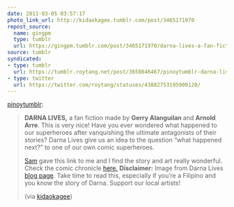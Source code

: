 ```yaml
---
date: 2011-03-05 03:57:17
photo_link_url: http://kidaokagee.tumblr.com/post/3465171970
repost_source:
  name: gingpm
  type: tumblr
  url: https://gingpm.tumblr.com/post/3465171970/darna-lives-a-fan-fiction-made-by-gerry
source: tumblr
syndicated:
- type: tumblr
  url: https://tumblr.roytang.net/post/3650846467/pinoytumblr-darna-lives-a-fan-fiction-made-by
- type: twitter
  url: https://twitter.com/roytang/statuses/43882753195909120/
---
```


<p><a href="http://www.pinoytumblr.com/post/3646930369">pinoytumblr</a>:</p>
<blockquote>
<p><strong>DARNA LIVES,</strong> a fan fiction made by <strong>Gerry Alanguilan </strong>and <strong>Arnold Arre</strong>. This is very nice! Have you ever wondered what happened to our superheroes after vanquishing the ultimate antagonists of their stories? Darna Lives give us an idea to the question “what happened next?” to one of our own comic superheroes. </p>
<p><a href="http://remusaloy.tumblr.com">Sam</a> gave this link to me and I find the story and art really wonderful. Check the comic chronicle <a href="http://darnalives.blogspot.com/">here.</a> <strong>Disclaimer:</strong> Image from Darna Lives <a href="http://darnalives.blogspot.com/">blog page</a>. Take time to read this, especially if you’re a Filipino and you know the story of Darna. Support our local artists!</p>
<p>(via <a href="http://kidaokagee.tumblr.com/post/3465171970">kidaokagee</a>)</p>
</blockquote>